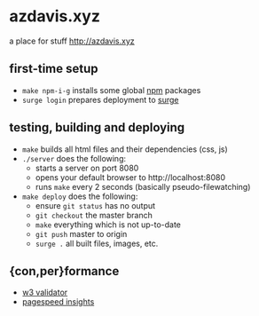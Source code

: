 # azdavis.xyz

a place for stuff http://azdavis.xyz

## first-time setup

- `make npm-i-g` installs some global [npm][npm] packages
- `surge login` prepares deployment to [surge][sur]

## testing, building and deploying

- `make` builds all html files and their dependencies (css, js)
- `./server` does the following:
    - starts a server on port 8080
    - opens your default browser to http://localhost:8080
    - runs `make` every 2 seconds (basically pseudo-filewatching)
- `make deploy` does the following:
    - ensure `git status` has no output
    - `git checkout` the master branch
    - `make` everything which is not up-to-date
    - `git push` master to origin
    - `surge .` all built files, images, etc.

## {con,per}formance

- [w3 validator][w3v]
- [pagespeed insights][pag]

[npm]: https://www.npmjs.com
[sur]: https://surge.sh
[w3v]: https://validator.w3.org/nu/?doc=http://azdavis.xyz
[pag]: https://developers.google.com/speed/pagespeed/insights/?url=http://azdavis.xyz
